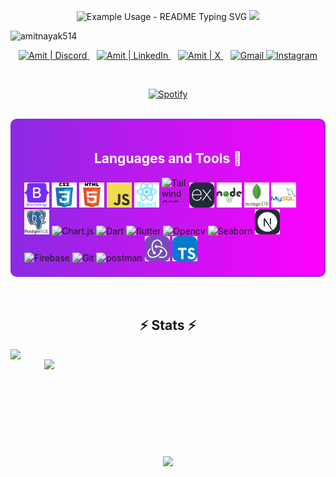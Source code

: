 <p align="center">
  <img src="https://readme-typing-svg.demolab.com/?lines=Hello+👋+I'm+Amit;Full+Stack+Developer;&font=Fira%20Code&center=true&width=380&height=50&duration=4000&pause=1000" alt="Example Usage - README Typing SVG">
   <a href="https://namanbarkiya.xyz">
    <img height="30" src="https://img.shields.io/badge/Portfolio-FFFFFF?style=for-the-badge&logo=nginx&logoColor=black">
  </a>
</p>
<div align="left" style="display: inline-block;">
  <img src="https://komarev.com/ghpvc/?username=AmitNayak514&label=Profile%20views&color=0e75b6&style=flat" alt="amitnayak514" />
</div>

<p align="center">
    <a href="">
        <img alt="Amit | Discord" width="40" height="40" src="https://skillicons.dev/icons?i=discord" />
    </a>&nbsp;&nbsp; 
    <a href="https://www.linkedin.com/in/amit-nayak-61a252233?utm_source=share&utm_campaign=share_via&utm_content=profile&utm_medium=android_app" target="_blank">
        <img alt="Amit | LinkedIn" width="40" height="40" src="https://skillicons.dev/icons?i=linkedin" />
    </a>&nbsp;&nbsp; 
    <a href="https://x.com/FlaSH514D?t=K1_-2XsnS2ZrPbU5I3Ohiw&s=09" target="_blank">
        <img alt="Amit | X" width="40" height="40" src="https://skillicons.dev/icons?i=twitter" />
    </a>&nbsp;&nbsp; 
    <a href="mailto: amitbabaninayak@gmail.com?subject='Hey there, nice connecting with you'" target="_blank">
        <img alt="Gmail" src="https://mailmeteor.com/logos/assets/PNG/Gmail_Logo_512px.png" width="40" height="40"/>
    </a>
<a href="https://www.instagram.com/amit.dead?igsh=MW0wZGljZXdzOW1hag==" target="_blank">
        <img alt="Instagram" src="https://static.vecteezy.com/system/resources/thumbnails/018/930/415/small_2x/instagram-logo-instagram-icon-transparent-free-png.png" width="40" height="40"/>
    </a>
</p>

&nbsp;<div align="center">
  [![Spotify](https://novatorem.vercel.app/api/spotify?background_color=0d1117&border_color=ffffff)](https://open.spotify.com/user/31brsy745umjb5o2mwimcig6tzqm?si=bcaa06b75b5c4781&nd=1&dlsi=2102b27b5c1f4823)
</div>

<br>
<div style="background-image: linear-gradient(to right, #8A2BE2, #FF00FF); padding: 20px; border-radius: 10px; border: 2px solid #8A2BE2;">
  <h2 align="center" style="color: white;">Languages and Tools 🚀</h2>
  
  <div align="left">
  <img src="https://raw.githubusercontent.com/devicons/devicon/master/icons/bootstrap/bootstrap-plain-wordmark.svg" alt="Bootstrap" width="40" height="40" style="display: inline-block;"/>
  <img src="https://raw.githubusercontent.com/devicons/devicon/master/icons/css3/css3-original-wordmark.svg" alt="CSS3" width="40" height="40" style="display: inline-block;"/>
  <img src="https://raw.githubusercontent.com/devicons/devicon/master/icons/html5/html5-original-wordmark.svg" alt="HTML5" width="40" height="40" style="display: inline-block;"/>
  <img src="https://raw.githubusercontent.com/devicons/devicon/master/icons/javascript/javascript-original.svg" alt="JavaScript" width="40" height="40" style="display: inline-block;"/>
  <img src="https://raw.githubusercontent.com/devicons/devicon/master/icons/react/react-original-wordmark.svg" alt="React" width="40" height="40" style="display: inline-block;"/>
  <img src="https://www.vectorlogo.zone/logos/tailwindcss/tailwindcss-icon.svg" alt="Tailwind CSS" width="40" height="40" style="display: inline-block;"/>
     <img src="https://raw.githubusercontent.com/tandpfun/skill-icons/65dea6c4eaca7da319e552c09f4cf5a9a8dab2c8/icons/ExpressJS-Dark.svg" alt="Express.js" width="40" height="40"/>
    <img src="https://raw.githubusercontent.com/devicons/devicon/master/icons/nodejs/nodejs-original-wordmark.svg" alt="Node.js" width="40" height="40"/>
    <img src="https://raw.githubusercontent.com/devicons/devicon/master/icons/mongodb/mongodb-original-wordmark.svg" alt="MongoDB" width="40" height="40"/>
    <img src="https://raw.githubusercontent.com/devicons/devicon/master/icons/mysql/mysql-original-wordmark.svg" alt="MySQL" width="40" height="40"/>
    <img src="https://raw.githubusercontent.com/devicons/devicon/master/icons/postgresql/postgresql-original-wordmark.svg" alt="PostgreSQL" width="40" height="40"/>
    <img src="https://www.chartjs.org/media/logo-title.svg" alt="Chart.js" width="40" height="40"/>
    <img src="https://www.vectorlogo.zone/logos/dartlang/dartlang-icon.svg" alt="Dart" width="40" height="40"/>
    <img src="https://www.vectorlogo.zone/logos/flutterio/flutterio-icon.svg" alt="flutter" width="40" height="40"/>
    <img src="https://www.vectorlogo.zone/logos/opencv/opencv-icon.svg" alt="Opencv" width="40" height="40"/>
    <img src="https://seaborn.pydata.org/_images/logo-mark-lightbg.svg" alt="Seaborn" width="40" height="40"/>
    <img src="https://raw.githubusercontent.com/tandpfun/skill-icons/65dea6c4eaca7da319e552c09f4cf5a9a8dab2c8/icons/NextJS-Dark.svg" alt="NextJS" width="40" height="40"/>
    <img src="https://www.vectorlogo.zone/logos/firebase/firebase-icon.svg" alt="Firebase" width="40" height="40"/>
    <img src="https://www.vectorlogo.zone/logos/git-scm/git-scm-icon.svg" alt="Git" width="40" height="40"/>
     <img src="https://www.vectorlogo.zone/logos/getpostman/getpostman-icon.svg" alt="postman" width="40" height="40"/>
     <img src="https://raw.githubusercontent.com/tandpfun/skill-icons/65dea6c4eaca7da319e552c09f4cf5a9a8dab2c8/icons/Redux.svg" alt="Redux" width="40" height="40"/>
     <img src="https://raw.githubusercontent.com/tandpfun/skill-icons/65dea6c4eaca7da319e552c09f4cf5a9a8dab2c8/icons/TypeScript.svg" alt="TypeScript" width="40" height="40"/>
      </div>
</div>
<br>
<br>
<h2 align="center">⚡ Stats ⚡</h2>
<p align=center>
  <div align=center>
    <a href="https://github.com/AmitNayak514" >  
    <img align="left" width=450 src="https://streak-stats.demolab.com/?user=AmitNayak514&theme=react&border=61dafb&hide_border=true"/>
    </a>
    <a href="https://github.com/AmitNayak514">
      <img align="right" width=450 src="https://github-readme-stats.vercel.app/api?username=AmitNayak514&show_icons=true&theme=react&border_color=61dafb&hide_border=true" />
    </a>
  </div>
  <br><br><br><br><br><br><br><br><br>
  <div align=center>
    <a href="https://github.com/AmitNayak514">
      <img height=200 align="center" src="https://github-readme-stats.vercel.app/api/top-langs/?username=AmitNayak514&hide=c%23,powershell,Mathematica,Ruby,Objective-C,Objective-C%2b%2b,Cuda&title_color=61dafb&text_color=ffffff&icon_color=61dafb&bg_color=20232a&langs_count=8&layout=compact&border_color=61dafb&hide_border=true&size_weight=0.5&count_weight=0.5" />
    </a>
  </div>
  <br>
</p>
